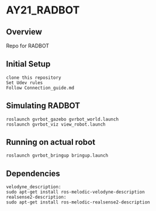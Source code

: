 # AY21_RADBOT

## Overview
Repo for RADBOT

## Initial Setup
    clone this repository
    Set Udev rules
    Follow Connection_guide.md
    
## Simulating RADBOT

    roslaunch gvrbot_gazebo gvrbot_world.launch
    roslaunch gvrbot_viz view_robot.launch

## Running on actual robot

    roslaunch gvrbot_bringup bringup.launch

## Dependencies 
    velodyne_description: 
    sudo apt-get install ros-melodic-velodyne-description 
    realsense2-description: 
    sudo apt-get install ros-melodic-realsense2-description 
